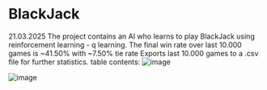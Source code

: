 ﻿# BlackJack
21.03.2025
The project contains an AI who learns to play BlackJack using reinforcement learning - q learning.
The final win rate over last 10.000 games is ~41.50% with ~7.50% tie rate
Exports last 10.000 games to a .csv file for further statistics.
table contents:
![image](https://github.com/user-attachments/assets/8f12b0b7-06f1-43e2-9139-ba1e409bc296)


![image](https://github.com/user-attachments/assets/d63be101-3e59-4fab-9000-f10d3c37c2c3)
